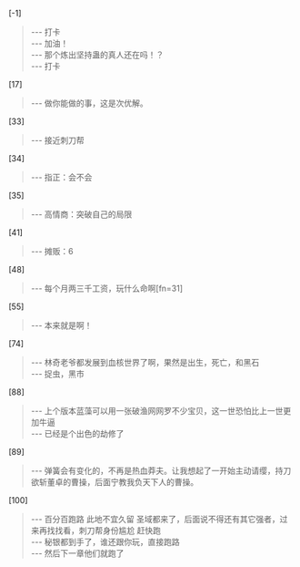 
[-1] 
>--- 打卡<br>
>--- 加油！<br>
>--- 那个炼出坚持蛊的真人还在吗！？<br>
>--- 打卡<br>

[17] 
>--- 做你能做的事，这是次优解。<br>

[33] 
>--- 接近刺刀帮<br>

[34] 
>--- 指正：会不会<br>

[35] 
>--- 高情商：突破自己的局限<br>

[41] 
>--- 摊贩：6<br>

[48] 
>--- 每个月两三千工资，玩什么命啊[fn=31]<br>

[55] 
>--- 本来就是啊！<br>

[74] 
>--- 林奇老爷都发展到血核世界了啊，果然是出生，死亡，和黑石<br>
>--- 捉虫，黑市<br>

[88] 
>--- 上个版本蓝藻可以用一张破渔网网罗不少宝贝，这一世恐怕比上一世更加牛逼<br>
>--- 已经是个出色的劫修了<br>

[89] 
>--- 弹簧会有变化的，不再是热血莽夫。让我想起了一开始主动请缨，持刀欲斩董卓的曹操，后面宁教我负天下人的曹操。<br>

[100] 
>--- 百分百跑路
此地不宜久留
圣域都来了，后面说不得还有其它强者，过来再找找看，刺刀帮身份尴尬 赶快跑<br>
>--- 秘银都到手了，谁还跟你玩，直接跑路<br>
>--- 然后下一章他们就跑了<br>
